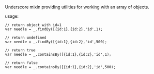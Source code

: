 Underscore mixin providing utilities for working with an array of
objects.

usage:

    // return object with id=1
    var needle = _.findBy([{id:1},{id:2},'id',1);

    // return undefined
    var needle = _.findBy([{id:1},{id:2},'id',500);

    // return true
    var needle = _.containsBy([{id:1},{id:2},'id',1);

    // return false
    var needle = _.containsBy([{id:1},{id:2},'id',500);

